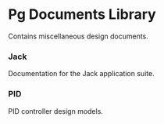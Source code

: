 # Pg Documents Library 
Contains miscellaneous design documents.

### Jack 
Documentation for the Jack application suite.

### PID
PID controller design models.
